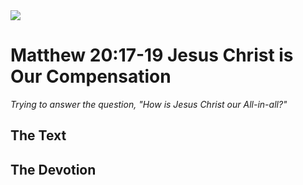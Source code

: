 <img class="intro-right" src="/images/art-matthew.jpg">

# Matthew 20:17-19 Jesus Christ is Our Compensation

*Trying to answer the question, "How is Jesus Christ our All-in-all?"*

## The Text

## The Devotion
